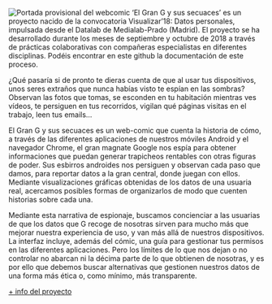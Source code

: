 ![Portada provisional del webcomic](https://pbs.twimg.com/media/DogvTSvXsAA0mrx.jpg:large)
‘El Gran G y sus secuaces’ es un proyecto nacido de la convocatoria Visualizar’18: Datos personales, impulsada desde el Datalab de Medialab-Prado (Madrid). El proyecto se ha desarrollado durante los meses de septiembre y octubre de 2018 a través de prácticas colaborativas con compañeras especialistas en diferentes disciplinas. Podéis encontrar en este github la documentación de este proceso.

¿Qué pasaría si de pronto te dieras cuenta de que al usar tus dispositivos, unos seres extraños que nunca habías visto te espían en las sombras? Observan las fotos que tomas, se esconden en tu habitación mientras ves vídeos, te persiguen en tus recorridos, vigilan qué páginas visitas en el trabajo, leen tus emails…

El Gran G y sus secuaces es un web-comic que cuenta la historia de cómo, a través de las diferentes aplicaciones de nuestros móviles Android y el navegador Chrome, el gran magnate Google nos espía para obtener informaciones que puedan generar trapicheos rentables con otras figuras de poder. Sus esbirros androides nos persiguen y observan cada paso que damos, para reportar datos a la gran central, donde juegan con ellos. Mediante visualizaciones gráficas obtenidas de los datos de una usuaria real, acercamos posibles formas de organizarlos de modo que cuenten historias sobre cada una.

Mediante esta narrativa de espionaje, buscamos concienciar a las usuarias de que los datos que G recoge de nosotras sirven para mucho más que mejorar nuestra experiencia de uso, y van más allá de nuestros dispositivos. La interfaz incluye, además del cómic, una guía para gestionar tus permisos en las diferentes aplicaciones. Pero los límites de lo que nos dejan o no controlar no abarcan ni la décima parte de lo que obtienen de nosotras, y es por ello que debemos buscar alternativas que gestionen nuestros datos de una forma más ética o, como mínimo, más transparente.


[+ info del proyecto](https://www.medialab-prado.es/proyectos/dispositivos-espia-el-gran-g-y-sus-secuaces)
